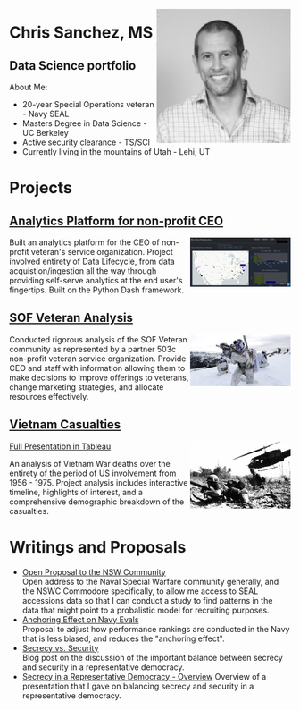 <p align="right">
  <img align="right" src="/images/Profile_pic.jpg" width="240" title="Profile">
</p> 

# Chris Sanchez, MS
## Data Science portfolio

About Me:
- 20-year Special Operations veteran - Navy SEAL
- Masters Degree in Data Science - UC Berkeley
- Active security clearance - TS/SCI
- Currently living in the mountains of Utah - Lehi, UT


# Projects  
## [Analytics Platform for non-profit CEO](https://github.com/americanthinker/dash-app-ceo-dashboard/blob/master/README.md) 

<p align="right">
  <a href="https://github.com/americanthinker/dash-app-ceo-dashboard/blob/master/README.md">
  <img align="right" border="0" src="/images/membership.png" width="180" title="Analytics Platform">
  </a>
</p>  
Built an analytics platform for the CEO of non-profit veteran's service organization.  Project involved entirety of Data Lifecycle, from data acquistion/ingestion all the way through providing self-serve analytics at the end user's fingertips.  Built on the Python Dash framework. 
<br />

## [SOF Veteran Analysis](https://github.com/americanthinker/SOF_Veteran_Analysis/blob/master/README.md)

<p align="right">
  <a href="https://github.com/americanthinker/SOF_Veteran_Analysis/blob/master/README.md">
  <img align="right" border="0" src="/images/NavySEALs.png" width="180" title="SOF">
  </a>
</p>
Conducted rigorous analysis of the SOF Veteran community as represented by a partner 503c non-profit veteran service organization. Provide CEO and staff with information allowing them to make decisions to improve offerings to veterans, change marketing strategies, and allocate resources effectively.  
<br />

## [Vietnam Casualties](https://americanthinker.github.io/vietnam_war_project.github.io/#/start-slide)
<p align="right">
  <a href="https://americanthinker.github.io/vietnam_war_project.github.io/#/start-slide">
  <img align="right" src="/images/ia_drang.png" height="120" width="180" title="Ia Drang">
  </a>
</p>  
 
[Full Presentation in Tableau](https://americanthinker.github.io/vietnam_war_project.github.io/#/start-slide)

An analysis of Vietnam War deaths over the entirety of the period of US involvement from 1956 - 1975.  Project analysis includes interactive timeline, highlights of interest, and a comprehensive demographic breakdown of the casualties. 
<br />



# Writings and Proposals
- [Open Proposal to the NSW Community](https://drive.google.com/file/d/1Cq8HJYmnpNkTJRJ8PsgGOQFXk00aw1pO/view?usp=sharing)  
Open address to the Naval Special Warfare community generally, and the NSWC Commodore specifically, to allow me access to SEAL accessions data so that I can conduct a study to find patterns in the data that might point to a probalistic model for recruiting purposes. 
- [Anchoring Effect on Navy Evals](https://drive.google.com/file/d/1KCpFlz9bISbxwB9HvU66mFRFxbZaJbHL/view?usp=sharing)  
Proposal to adjust how performance rankings are conducted in the Navy that is less biased, and reduces the "anchoring effect".
- [Secrecy vs. Security](https://github.com/americanthinker/americanthinker.github.io/blob/master/writings/Secrecy-vs-Security.md)  
Blog post on the discussion of the important balance between secrecy and security in a representative democracy.
- [Secrecy in a Representative Democracy - Overview](https://drive.google.com/file/d/1MDuJe5MJBqpp_GGpc-dvwEOo7ugAIl6K/view?usp=sharing)
Overview of a presentation that I gave on balancing secrecy and security in a representative democracy.

<br />
<br />
<br />

